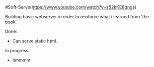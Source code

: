 #Soft-Serve(https://www.youtube.com/watch?v=z52kKE8qngs)

Building basic webserver in order to reinforce what i learned from 'the book'.

Done:
- Can serve static html.

In progress:
- hmmmm
